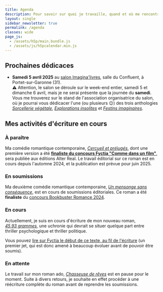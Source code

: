 ```yaml
---
title: Agenda
description: Pour savoir sur quoi je travaille, quand et où me rencontrer (événements, dédicaces...) Voici mon agenda !
layout: single
sidebar_newsletter: true
permalink: /agenda
classes: wide
page_js:
  - /assets/h5p/main.bundle.js
  - /assets/js/h5pcalendar.min.js
---
```


<div id="h5p-publications"></div>

## Prochaines dédicaces

- **Samedi 5 avril 2025** au <a href="https://www.instagram.com/p/DBwmr_8uqHz/" target="_blank">salon Imagina'livres</a>, salle du Confluent, à Portet-sur-Garonne (31).<br>
⚠️ Attention, le salon se déroule sur le week-end entier, samedi 5 et dimanche 6 avril, mais je ne serai présente que la journée du **samedi**.<br>
Vous me trouverez sur le stand de l'association organisatrice du salon, où je pourrai vous dédicacer l'une (ou plusieurs 😉) des trois anthologies [*Sorcellerie végétale*](/publications/pot-a-ceder), [*Explorations insolites*](/publications/dragonirie) et [*Festins imaginaires*](/publications/mesaventures-vitaminees).
<!-- Dimanche 20 avril 2025 sur le stand des <a href="https://herosdepapierfroisse.fr/editionshpf/" target="_blank">éditions HPF</a> au festival <a href="https://www.instagram.com/p/DFdYGWeNMNS/" target="_blank">L'Ouest Hurlant</a>, La Paillette, à Rennes (35).-->


## Mes activités d'écriture en cours

### À paraître

Ma comédie romantique contemporaine, [*Cercueil et préjugés*](/publications/cercueil-et-prejuges), dont une première version a été <a href="https://www.fyctia.com/blog/articles/833" target="_blank">**finaliste du concours Fyctia "Comme dans un film"**</a>, sera publiée aux éditions Alter Real. Le travail éditorial sur ce roman est en cours depuis l'automne 2024, et la publication est prévue pour juin 2025.

### En soumissions

Ma deuxième comédie romantique contemporaine, [*Un mensonge sans conséquence*](/publications/projets-en-cours/#un-mensonge-sans-conséquence), est en cours de soumissions éditoriales.
Ce roman a été **finaliste** du <a href="https://www.instagram.com/p/C8O5XMRqK0P/?img_index=5" target="_blank">concours Bookbuster Romance 2024</a>.

### En cours

Actuellement, je suis en cours d'écriture de mon nouveau roman, [*45,93&nbsp;grammes*](/publications/projets-en-cours/#4593grammes), une uchronie qui devrait se situer quelque part entre thriller psychologique et thriller politique.

Vous pouvez <a href="https://www.fyctia.com/stories/45-93-grammes-1" target="_blank">lire sur Fyctia le début de ce texte, au fil de l'écriture</a> (un premier jet, qui est donc amené à beaucoup évoluer avant de pouvoir être soumis).

### En attente

Le travail sur mon roman ado, [*Chasseuse de rêves*](/publications/projets-en-cours/#chasseuse-de-r%C3%AAves-titre-provisoire) est en pause pour le moment. Suite à divers retours, je souhaite en effet procéder à une réécriture complète du roman avant de reprendre les soumissions.


